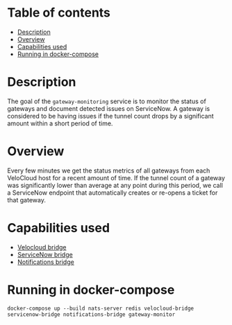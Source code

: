 # Table of contents
  * [Description](#description)
  * [Overview](#overview)
  * [Capabilities used](#capabilities-used) 
  * [Running in docker-compose](#running-in-docker-compose)

# Description
The goal of the `gateway-monitoring` service is to monitor the status of gateways and document detected issues on ServiceNow.
A gateway is considered to be having issues if the tunnel count drops by a significant amount within a short period of time.

# Overview
Every few minutes we get the status metrics of all gateways from each VeloCloud host for a recent amount of time.
If the tunnel count of a gateway was significantly lower than average at any point during this period,
we call a ServiceNow endpoint that automatically creates or re-opens a ticket for that gateway.

# Capabilities used
- [Velocloud bridge](../velocloud-bridge/README.md)
- [ServiceNow bridge](../servicenow-bridge/README.md)
- [Notifications bridge](../notifications-bridge/README.md)

# Running in docker-compose
`docker-compose up --build nats-server redis velocloud-bridge servicenow-bridge notifications-bridge gateway-monitor`
